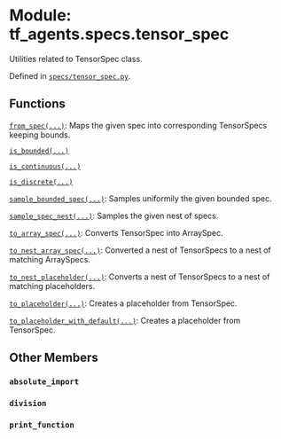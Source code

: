 <div itemscope itemtype="http://developers.google.com/ReferenceObject">
<meta itemprop="name" content="tf_agents.specs.tensor_spec" />
<meta itemprop="path" content="Stable" />
<meta itemprop="property" content="absolute_import"/>
<meta itemprop="property" content="division"/>
<meta itemprop="property" content="print_function"/>
</div>

# Module: tf_agents.specs.tensor_spec

Utilities related to TensorSpec class.



Defined in [`specs/tensor_spec.py`](https://github.com/tensorflow/agents/tree/master/tf_agents/specs/tensor_spec.py).

<!-- Placeholder for "Used in" -->


## Functions

[`from_spec(...)`](../../tf_agents/specs/tensor_spec/from_spec.md): Maps the given spec into corresponding TensorSpecs keeping bounds.

[`is_bounded(...)`](../../tf_agents/specs/tensor_spec/is_bounded.md)

[`is_continuous(...)`](../../tf_agents/specs/tensor_spec/is_continuous.md)

[`is_discrete(...)`](../../tf_agents/specs/tensor_spec/is_discrete.md)

[`sample_bounded_spec(...)`](../../tf_agents/specs/tensor_spec/sample_bounded_spec.md): Samples uniformily the given bounded spec.

[`sample_spec_nest(...)`](../../tf_agents/specs/tensor_spec/sample_spec_nest.md): Samples the given nest of specs.

[`to_array_spec(...)`](../../tf_agents/specs/tensor_spec/to_array_spec.md): Converts TensorSpec into ArraySpec.

[`to_nest_array_spec(...)`](../../tf_agents/specs/tensor_spec/to_nest_array_spec.md): Converted a nest of TensorSpecs to a nest of matching ArraySpecs.

[`to_nest_placeholder(...)`](../../tf_agents/specs/tensor_spec/to_nest_placeholder.md): Converts a nest of TensorSpecs to a nest of matching placeholders.

[`to_placeholder(...)`](../../tf_agents/specs/tensor_spec/to_placeholder.md): Creates a placeholder from TensorSpec.

[`to_placeholder_with_default(...)`](../../tf_agents/specs/tensor_spec/to_placeholder_with_default.md): Creates a placeholder from TensorSpec.

## Other Members

<h3 id="absolute_import"><code>absolute_import</code></h3>

<h3 id="division"><code>division</code></h3>

<h3 id="print_function"><code>print_function</code></h3>

